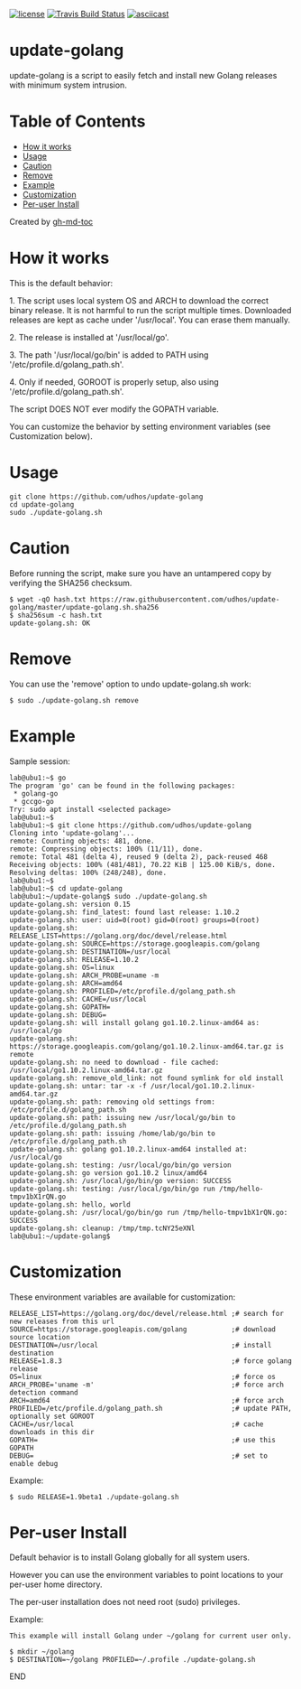[![license](http://img.shields.io/badge/license-MIT-blue.svg)](https://github.com/udhos/update-golang/blob/master/LICENSE)
[![Travis Build Status](https://travis-ci.org/udhos/update-golang.svg?branch=master)](https://travis-ci.org/udhos/update-golang)
[![asciicast](https://asciinema.org/a/INSenxRRfgfC9TgO1jq9zVk8a.png)](https://asciinema.org/a/INSenxRRfgfC9TgO1jq9zVk8a)

# update-golang
update-golang is a script to easily fetch and install new Golang releases with minimum system intrusion.

Table of Contents
=================

  * [How it works](#how-it-works)
  * [Usage](#usage)
  * [Caution](#caution)
  * [Remove](#remove)
  * [Example](#example)
  * [Customization](#customization)
  * [Per\-user Install](#per-user-install)

Created by [gh-md-toc](https://github.com/ekalinin/github-markdown-toc.go)

How it works
============

This is the default behavior:

1\. The script uses local system OS and ARCH to download the correct binary release. It is not harmful to run the script multiple times. Downloaded releases are kept as cache under '/usr/local'. You can erase them manually.

2\. The release is installed at '/usr/local/go'.

3\. The path '/usr/local/go/bin' is added to PATH using '/etc/profile.d/golang_path.sh'.

4\. Only if needed, GOROOT is properly setup, also using '/etc/profile.d/golang_path.sh'.

The script DOES NOT ever modify the GOPATH variable.

You can customize the behavior by setting environment variables (see Customization below).

Usage
=====

    git clone https://github.com/udhos/update-golang
    cd update-golang
    sudo ./update-golang.sh

Caution
=======

Before running the script, make sure you have an untampered copy by verifying the SHA256 checksum.

    $ wget -qO hash.txt https://raw.githubusercontent.com/udhos/update-golang/master/update-golang.sh.sha256
    $ sha256sum -c hash.txt
    update-golang.sh: OK

Remove
======

You can use the 'remove' option to undo update-golang.sh work:

    $ sudo ./update-golang.sh remove

Example
=======

Sample session:

    lab@ubu1:~$ go
    The program 'go' can be found in the following packages:
     * golang-go
     * gccgo-go
    Try: sudo apt install <selected package>
    lab@ubu1:~$
    lab@ubu1:~$ git clone https://github.com/udhos/update-golang
    Cloning into 'update-golang'...
    remote: Counting objects: 481, done.
    remote: Compressing objects: 100% (11/11), done.
    remote: Total 481 (delta 4), reused 9 (delta 2), pack-reused 468
    Receiving objects: 100% (481/481), 70.22 KiB | 125.00 KiB/s, done.
    Resolving deltas: 100% (248/248), done.
    lab@ubu1:~$
    lab@ubu1:~$ cd update-golang
    lab@ubu1:~/update-golang$ sudo ./update-golang.sh
    update-golang.sh: version 0.15
    update-golang.sh: find_latest: found last release: 1.10.2
    update-golang.sh: user: uid=0(root) gid=0(root) groups=0(root)
    update-golang.sh: RELEASE_LIST=https://golang.org/doc/devel/release.html
    update-golang.sh: SOURCE=https://storage.googleapis.com/golang
    update-golang.sh: DESTINATION=/usr/local
    update-golang.sh: RELEASE=1.10.2
    update-golang.sh: OS=linux
    update-golang.sh: ARCH_PROBE=uname -m
    update-golang.sh: ARCH=amd64
    update-golang.sh: PROFILED=/etc/profile.d/golang_path.sh
    update-golang.sh: CACHE=/usr/local
    update-golang.sh: GOPATH=
    update-golang.sh: DEBUG=
    update-golang.sh: will install golang go1.10.2.linux-amd64 as: /usr/local/go
    update-golang.sh: https://storage.googleapis.com/golang/go1.10.2.linux-amd64.tar.gz is remote
    update-golang.sh: no need to download - file cached: /usr/local/go1.10.2.linux-amd64.tar.gz
    update-golang.sh: remove_old_link: not found symlink for old install
    update-golang.sh: untar: tar -x -f /usr/local/go1.10.2.linux-amd64.tar.gz
    update-golang.sh: path: removing old settings from: /etc/profile.d/golang_path.sh
    update-golang.sh: path: issuing new /usr/local/go/bin to /etc/profile.d/golang_path.sh
    update-golang.sh: path: issuing /home/lab/go/bin to /etc/profile.d/golang_path.sh
    update-golang.sh: golang go1.10.2.linux-amd64 installed at: /usr/local/go
    update-golang.sh: testing: /usr/local/go/bin/go version
    update-golang.sh: go version go1.10.2 linux/amd64
    update-golang.sh: /usr/local/go/bin/go version: SUCCESS
    update-golang.sh: testing: /usr/local/go/bin/go run /tmp/hello-tmpv1bX1rQN.go
    update-golang.sh: hello, world
    update-golang.sh: /usr/local/go/bin/go run /tmp/hello-tmpv1bX1rQN.go: SUCCESS
    update-golang.sh: cleanup: /tmp/tmp.tcNY25eXNl
    lab@ubu1:~/update-golang$

Customization
=============

These environment variables are available for customization:

    RELEASE_LIST=https://golang.org/doc/devel/release.html ;# search for new releases from this url
    SOURCE=https://storage.googleapis.com/golang           ;# download source location
    DESTINATION=/usr/local                                 ;# install destination
    RELEASE=1.8.3                                          ;# force golang release
    OS=linux                                               ;# force os
    ARCH_PROBE='uname -m'                                  ;# force arch detection command
    ARCH=amd64                                             ;# force arch
    PROFILED=/etc/profile.d/golang_path.sh                 ;# update PATH, optionally set GOROOT
    CACHE=/usr/local                                       ;# cache downloads in this dir
    GOPATH=                                                ;# use this GOPATH
    DEBUG=                                                 ;# set to enable debug

Example:

    $ sudo RELEASE=1.9beta1 ./update-golang.sh

Per-user Install
================

Default behavior is to install Golang globally for all system users.

However you can use the environment variables to point locations to your per-user home directory.

The per-user installation does not need root (sudo) privileges.

Example:

    This example will install Golang under ~/golang for current user only.
    
    $ mkdir ~/golang
    $ DESTINATION=~/golang PROFILED=~/.profile ./update-golang.sh

END
